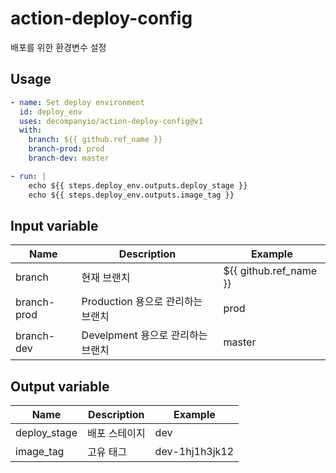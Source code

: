 # action-deploy-config
배포를 위한 환경변수 설정

## Usage

```yaml
- name: Set deploy environment
  id: deploy_env
  uses: decompanyio/action-deploy-config@v1
  with:
    branch: ${{ github.ref_name }}
    branch-prod: prod
    branch-dev: master

- run: |
    echo ${{ steps.deploy_env.outputs.deploy_stage }}
    echo ${{ steps.deploy_env.outputs.image_tag }}
```

## Input variable

| Name | Description | Example |
| --- | --- | --- |
| branch | 현재 브랜치 | ${{ github.ref_name }} |
| branch-prod | Production 용으로 관리하는 브랜치 | prod |
| branch-dev | Develpment 용으로 관리하는 브랜치 | master |

## Output variable

| Name | Description | Example |
| --- | --- | --- |
| deploy_stage | 배포 스테이지 | dev | prod | staging |
| image_tag | 고유 태그 | dev-1hj1h3jk12 |
